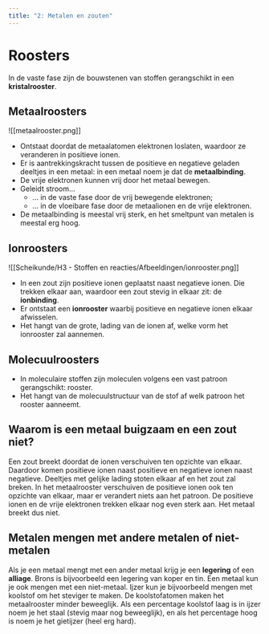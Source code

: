 ```yaml
---
title: "2: Metalen en zouten"
---
```

# Roosters
In de vaste fase zijn de bouwstenen van stoffen gerangschikt in een **kristalrooster**.
## Metaalroosters

![[metaalrooster.png]]
- Ontstaat doordat de metaalatomen elektronen loslaten, waardoor ze veranderen in positieve ionen.
- Er is aantrekkingskracht tussen de positieve en negatieve geladen deeltjes in een metaal: in een metaal noem je dat de **metaalbinding**.
- De vrije elektronen kunnen vrij door het metaal bewegen.
- Geleidt stroom...
	- ... in de vaste fase door de vrij bewegende elektronen;
	- ... in de vloeibare fase door de metaalionen en de vrije elektronen.
- De metaalbinding is meestal vrij sterk, en het smeltpunt van metalen is meestal erg hoog.
## Ionroosters

![[Scheikunde/H3 - Stoffen en reacties/Afbeeldingen/ionrooster.png]]
- In een zout zijn positieve ionen geplaatst naast negatieve ionen. Die trekken elkaar aan, waardoor een zout stevig in elkaar zit: de **ionbinding**.
- Er ontstaat een **ionrooster** waarbij positieve en negatieve ionen elkaar afwisselen.
- Het hangt van de grote, lading van de ionen af, welke vorm het ionrooster zal aannemen.
## Molecuulroosters
- In moleculaire stoffen zijn moleculen volgens een vast patroon gerangschikt: rooster.
- Het hangt van de molecuulstructuur van de stof af welk patroon het rooster aanneemt.
## Waarom is een metaal buigzaam en een zout niet?
Een zout breekt doordat de ionen verschuiven ten opzichte van elkaar. Daardoor komen 
positieve ionen naast positieve en negatieve ionen naast negatieve. Deeltjes met gelijke lading stoten elkaar af en het zout zal breken. 
In het metaalrooster verschuiven de positieve ionen ook ten opzichte van elkaar, maar er verandert niets aan het patroon. De positieve ionen en de vrije elektronen trekken elkaar nog even sterk aan. Het metaal breekt dus niet.

## Metalen mengen met andere metalen of niet-metalen
Als je een metaal mengt met een ander metaal krijg je een **legering** of een **alliage**. Brons is bijvoorbeeld een legering van koper en tin.
Een metaal kun je ook mengen met een niet-metaal. Ijzer kun je bijvoorbeeld mengen met koolstof om het steviger te maken. De koolstofatomen maken het metaalrooster minder beweeglijk. Als een percentage koolstof laag is in ijzer noem je het staal (stevig maar nog beweeglijk), en als het percentage hoog is noem je het gietijzer (heel erg hard).